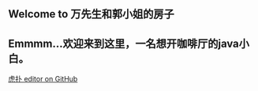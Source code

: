## Welcome to 万先生和郭小姐的房子
## Emmmm...欢迎来到这里，一名想开咖啡厅的java小白。

<a href='#'>虎扑</href> [editor on GitHub](https://github.com/wanyuuu/wanyuuu.github.com/edit/master/index2.md)

